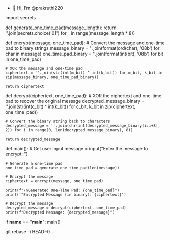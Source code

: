 - 👋 Hi, I’m @prakruthi220

<!---
prakruthi220/prakruthi220 is a ✨ special ✨ repository because its `README.md` (this file) appears on your GitHub profile.
You can click the Preview link to take a look at your changes.
--->
import secrets

def generate_one_time_pad(message_length):
    return ''.join(secrets.choice('01') for _ in range(message_length * 8))

def encrypt(message, one_time_pad):
    # Convert the message and one-time pad to binary strings
    message_binary = ''.join(format(ord(char), '08b') for char in message)
    one_time_pad_binary = ''.join(format(int(bit), '08b') for bit in one_time_pad)

    # XOR the message and one-time pad
    ciphertext = ''.join(str(int(m_bit) ^ int(k_bit)) for m_bit, k_bit in zip(message_binary, one_time_pad_binary))

    return ciphertext

def decrypt(ciphertext, one_time_pad):
    # XOR the ciphertext and one-time pad to recover the original message
    decrypted_message_binary = ''.join(str(int(c_bit) ^ int(k_bit)) for c_bit, k_bit in zip(ciphertext, one_time_pad))

    # Convert the binary string back to characters
    decrypted_message = ''.join(chr(int(decrypted_message_binary[i:i+8], 2)) for i in range(0, len(decrypted_message_binary), 8))

    return decrypted_message

def main():
    # Get user input
    message = input("Enter the message to encrypt: ")

    # Generate a one-time pad
    one_time_pad = generate_one_time_pad(len(message))

    # Encrypt the message
    ciphertext = encrypt(message, one_time_pad)

    print(f"\nGenerated One-Time Pad: {one_time_pad}")
    print(f"Encrypted Message (in binary): {ciphertext}")

    # Decrypt the message
    decrypted_message = decrypt(ciphertext, one_time_pad)
    print(f"Decrypted Message: {decrypted_message}")

if __name__ == "__main__":
    main()

git rebase -i HEAD~0

